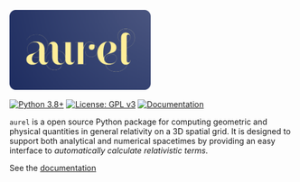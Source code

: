 <p align="left">
    <a href="https://robynlm.github.io/aurel/" target = "_blank">
    <img src="https://raw.githubusercontent.com/robynlm/aurel/refs/heads/main/docs/_static/aurel.png" width="250px" />
</a>
</p>

[![Python 3.8+](https://img.shields.io/badge/python-3.8%2B-blue)](https://www.python.org/)
[![License: GPL v3](https://img.shields.io/badge/License-GPLv3-blue.svg)](https://www.gnu.org/licenses/gpl-3.0)
[![Documentation](https://img.shields.io/badge/docs-available-blue)]()

`aurel` is a open source Python package for computing geometric and physical quantities in general relativity on a 3D spatial grid. It is designed to support both analytical and numerical spacetimes by providing an easy interface to *automatically calculate relativistic terms*.

See the [documentation](https://robynlm.github.io/aurel/)